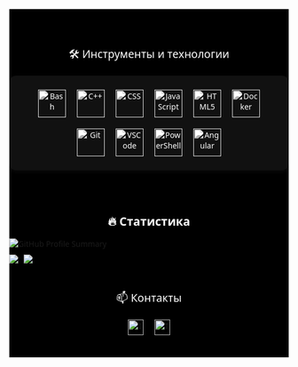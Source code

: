 <div align="center" style="font-family: 'Segoe UI', Roboto, sans-serif; color: #fff; background: #000; padding: 40px 0;">

  <!-- Инструменты -->
  <section style="margin-bottom: 48px;"> 
    <h3 style="font-size: 1.4em; font-weight: 500; color: #fff; margin-bottom: 20px;">🛠 Инструменты и технологии</h3>  
    <div style="display: flex; flex-wrap: wrap; gap: 20px; justify-content: center; background: #111; padding: 25px 20px; border-radius: 12px; box-shadow: 0 2px 8px rgba(255,255,255,0.05);"> 
      <!-- Чёрно-белые иконки: используем фильтр --> 
      <img src="https://skillicons.dev/icons?i=bash" title="Bash" alt="Bash" width="50" height="50" style="filter: grayscale(100%) brightness(120%);" />
      <img src="https://skillicons.dev/icons?i=cpp" title="C++" alt="C++" width="50" height="50" style="filter: grayscale(100%) brightness(120%);" />
      <img src="https://skillicons.dev/icons?i=css" title="CSS3" alt="CSS" width="50" height="50" style="filter: grayscale(100%) brightness(120%);" />
      <img src="https://skillicons.dev/icons?i=js" title="JavaScript" alt="JavaScript" width="50" height="50" style="filter: grayscale(100%) brightness(120%);" />
      <img src="https://skillicons.dev/icons?i=html" title="HTML5" alt="HTML5" width="50" height="50" style="filter: grayscale(100%) brightness(120%);" />
      <img src="https://skillicons.dev/icons?i=docker" title="Docker" alt="Docker" width="50" height="50" style="filter: grayscale(100%) brightness(120%);" />
      <img src="https://skillicons.dev/icons?i=git" title="Git" alt="Git" width="50" height="50" style="filter: grayscale(100%) brightness(120%);" />
      <img src="https://skillicons.dev/icons?i=vscode" title="VSCode" alt="VSCode" width="50" height="50" style="filter: grayscale(100%) brightness(120%);" />
      <img src="https://skillicons.dev/icons?i=powershell" title="PowerShell" alt="PowerShell" width="50" height="50" style="filter: grayscale(100%) brightness(120%);" />
      <img src="https://skillicons.dev/icons?i=angular" title="Angular" alt="Angular" width="50" height="50" style="filter: grayscale(100%) brightness(120%);" />
    </div>
  </section>

  <!-- Статистика -->
  <div id="stats" align="center" style="display: flex; flex-direction: column;">
    <h2 style="color: #fff;">🔥 Статистика</h2>
    <a style="display: flex; align-items: center;">
        <img src="https://github-profile-summary-cards.vercel.app/api/cards/profile-details?username=alixanov&theme=github_dark" alt="GitHub Profile Summary" style="margin-bottom: 10px;" />
    </a>
    <a style="display: flex;">
        <img src="https://github-profile-summary-cards.vercel.app/api/cards/repos-per-language?username=alixanov&theme=github_dark" style="margin-right: 10px;">
        <img src="https://github-profile-summary-cards.vercel.app/api/cards/stats?username=alixanov&theme=github_dark">
    </a>
  </div>

  <!-- Контакты -->
  <section style="margin-top: 48px;">
    <h3 style="font-size: 1.4em; font-weight: 500; color: #fff; margin-bottom: 20px;">📫 Контакты</h3>
    <div style="display: flex; gap: 20px; justify-content: center;">
      <!-- Чёрно-белые бейджи -->
      <a href="https://www.instagram.com/alikhanov.13/" style="text-decoration: none;">
        <img src="https://img.shields.io/badge/Instagram-black?style=flat-square&logo=instagram&logoColor=white&color=black&labelColor=gray" alt="Instagram" height="28">
      </a>
      <a href="https://t.me/alikhanov13" style="text-decoration: none;">
        <img src="https://img.shields.io/badge/Telegram-black?style=flat-square&logo=telegram&logoColor=white&color=black&labelColor=gray" alt="Telegram" height="28">
      </a>
    </div>
  </section> 
</div>
